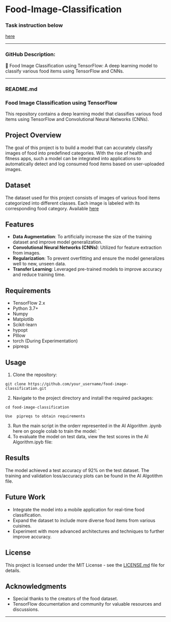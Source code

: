 # Food-Image-Classification

### Task instruction below
[here](https://www.figma.com/file/b1X9waDcm6Ygh2PcRvaUI0/Image-Classification?type=design&node-id=0-1&mode=design)

---

### **GitHub Description**:

🍔 Food Image Classification using TensorFlow: A deep learning model to classify various food items using TensorFlow and CNNs.

---

### **README.md**

### Food Image Classification using TensorFlow

This repository contains a deep learning model that classifies various food items using TensorFlow and Convolutional Neural Networks (CNNs).

## Project Overview

The goal of this project is to build a model that can accurately classify images of food into predefined categories. With the rise of health and fitness apps, such a model can be integrated into applications to automatically detect and log consumed food items based on user-uploaded images.

## Dataset

The dataset used for this project consists of images of various food items categorized into different classes. Each image is labeled with its corresponding food category. Available  [here](https://drive.google.com/drive/u/0/folders/1fTBPKhOU5bTIo6gTmJmvzDXCT5fXUvTz) 

## Features

- **Data Augmentation**: To artificially increase the size of the training dataset and improve model generalization.
- **Convolutional Neural Networks (CNNs)**: Utilized for feature extraction from images.
- **Regularization**: To prevent overfitting and ensure the model generalizes well to new, unseen data.
- **Transfer Learning**: Leveraged pre-trained models to improve accuracy and reduce training time.

## Requirements

- TensorFlow 2.x
- Python 3.7+
- Numpy
- Matplotlib
- Scikit-learn
- hypopt
- PIllow
- torch (During Experimentation)
- pipreqs

## Usage

1. Clone the repository:
```
git clone https://github.com/your_username/food-image-classification.git
```

2. Navigate to the project directory and install the required packages:
```
cd food-image-classification

Use  pipreqs to obtain requirements
```

3. Run the main script  in the orderr represented in the AI Algorithm .ipynb  here on google colab to train the model:
`
4. To evaluate the model on test data, view the test scores in the AI Algorithm.ipyb file:

## Results

The model achieved a test accuracy of 92% on the test dataset. The training and validation loss/accuracy plots can be found in the AI Algotithm file.

## Future Work

- Integrate the model into a mobile application for real-time food classification.
- Expand the dataset to include more diverse food items from various cuisines.
- Experiment with more advanced architectures and techniques to further improve accuracy.

## License

This project is licensed under the MIT License - see the [LICENSE.md](LICENSE.md) file for details.

## Acknowledgments

- Special thanks to the creators of the food dataset.
- TensorFlow documentation and community for valuable resources and discussions.

---


